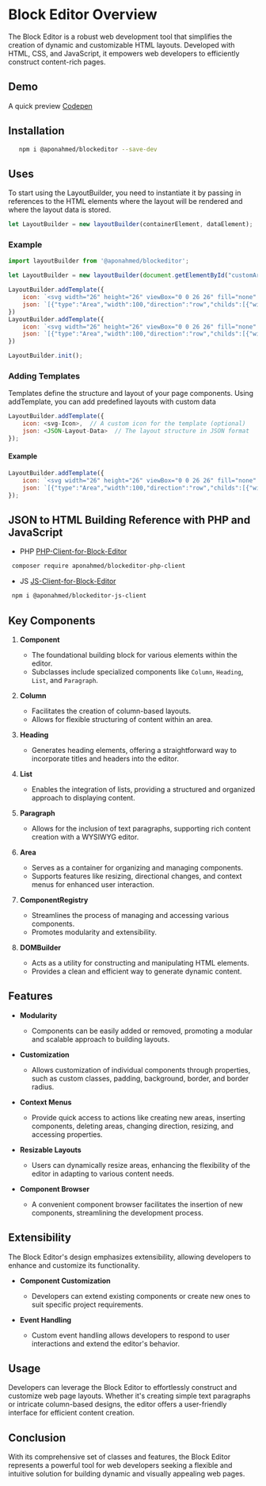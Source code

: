 # Block Editor Overview

The Block Editor is a robust web development tool that simplifies the creation of dynamic and customizable HTML layouts. Developed with HTML, CSS, and JavaScript, it empowers web developers to efficiently construct content-rich pages.

## Demo
A quick preview [Codepen](https://codepen.io/apon22/full/abXPPyB)


## Installation
```bash
   npm i @aponahmed/blockeditor --save-dev
```

## Uses
To start using the LayoutBuilder, you need to instantiate it by passing in references to the HTML elements where the layout will be rendered and where the layout data is stored.
```javascript 
let LayoutBuilder = new layoutBuilder(containerElement, dataElement);

```

### Example

```javascript
import layoutBuilder from '@aponahmed/blockeditor';

let LayoutBuilder = new layoutBuilder(document.getElementById("customAreaBuilder"), document.getElementById("layoutData"));

LayoutBuilder.addTemplate({
    icon: `<svg width="26" height="26" viewBox="0 0 26 26" fill="none" xmlns="http://www.w3.org/2000/svg"><rect x="0.5" y="0.5" width="25" height="25" rx="0.5" fill="white" stroke="#fff"/><path fill-rule="evenodd" clip-rule="evenodd" d="M19 17.5C19 17.7761 18.7761 18 18.5 18H3.5C3.22386 18 3 17.7761 3 17.5V17.5C3 17.2239 3.22386 17 3.5 17H18.5C18.7761 17 19 17.2239 19 17.5V17.5Z" fill="black" fill-opacity="0.6"/><path fill-rule="evenodd" clip-rule="evenodd" d="M22 19.5C22 19.7761 21.7761 20 21.5 20H3.5C3.22386 20 3 19.7761 3 19.5V19.5C3 19.2239 3.22386 19 3.5 19H21.5C21.7761 19 22 19.2239 22 19.5V19.5Z" fill="#555555"/><path fill-rule="evenodd" clip-rule="evenodd" d="M15 21.5C15 21.7761 14.7761 22 14.5 22H3.5C3.22386 22 3 21.7761 3 21.5V21.5C3 21.2239 3.22386 21 3.5 21H14.5C14.7761 21 15 21.2239 15 21.5V21.5Z" fill="#555555"/><rect x="14" y="3" width="9" height="11" fill="#D3D3D3"/><rect x="3" y="3" width="8" height="2" rx="1" fill="#626262"/><path fill-rule="evenodd" clip-rule="evenodd" d="M12 7.5C12 7.77614 11.7761 8 11.5 8H3.5C3.22386 8 3 7.77614 3 7.5V7.5C3 7.22386 3.22386 7 3.5 7H11.5C11.7761 7 12 7.22386 12 7.5V7.5Z" fill="#BBBBBB"/><path fill-rule="evenodd" clip-rule="evenodd" d="M11 9.5C11 9.77614 10.7761 10 10.5 10H3.5C3.22386 10 3 9.77614 3 9.5V9.5C3 9.22386 3.22386 9 3.5 9H10.5C10.7761 9 11 9.22386 11 9.5V9.5Z" fill="#BBBBBB"/><path fill-rule="evenodd" clip-rule="evenodd" d="M12 11.5C12 11.7761 11.7761 12 11.5 12H3.5C3.22386 12 3 11.7761 3 11.5V11.5C3 11.2239 3.22386 11 3.5 11H11.5C11.7761 11 12 11.2239 12 11.5V11.5Z" fill="#BBBBBB"/><path fill-rule="evenodd" clip-rule="evenodd" d="M10 13.5C10 13.7761 9.77614 14 9.5 14H3.5C3.22386 14 3 13.7761 3 13.5V13.5C3 13.2239 3.22386 13 3.5 13H9.5C9.77614 13 10 13.2239 10 13.5V13.5Z" fill="#BBBBBB"/></svg>`,
    json: `[{"type":"Area","width":100,"direction":"row","childs":[{"width":50,"direction":"column","type":"Area","childs":[{"type":"H","align":"left","more":{"customClass":""},"content":"Write Here your Heading"},{"type":"P","align":"left","more":{"customClass":""},"content":"In publishing and graphic design, Lorem ipsum is a placeholder text commonly used to demonstrate the visual form of a document or a typeface without relying on meaningful content. "}],"more":{"customClass":"","styles":{}}},{"width":50,"direction":"row","type":"Area","childs":[],"more":{"customClass":"","styles":{}}}],"more":{"customClass":"","styles":{}}},{"type":"Area","width":100,"direction":"row","childs":[{"type":"P","align":"left","more":{"customClass":""},"content":"In publishing and graphic design, Lorem ipsum is a placeholder text commonly used to demonstrate the visual form of a document or a typeface without relying on meaningful content. "}],"more":{"customClass":"","styles":{}}}]`
})
LayoutBuilder.addTemplate({
    icon: `<svg width="26" height="26" viewBox="0 0 26 26" fill="none" xmlns="http://www.w3.org/2000/svg"><rect x="0.5" y="0.5" width="25" height="25" rx="0.5" fill="white" stroke="#fff"/><path fill-rule="evenodd" clip-rule="evenodd" d="M19 17.5C19 17.7761 18.7761 18 18.5 18H3.5C3.22386 18 3 17.7761 3 17.5V17.5C3 17.2239 3.22386 17 3.5 17H18.5C18.7761 17 19 17.2239 19 17.5V17.5Z" fill="black" fill-opacity="0.6"/><path fill-rule="evenodd" clip-rule="evenodd" d="M22 19.5C22 19.7761 21.7761 20 21.5 20H3.5C3.22386 20 3 19.7761 3 19.5V19.5C3 19.2239 3.22386 19 3.5 19H21.5C21.7761 19 22 19.2239 22 19.5V19.5Z" fill="#555555"/><path fill-rule="evenodd" clip-rule="evenodd" d="M15 21.5C15 21.7761 14.7761 22 14.5 22H3.5C3.22386 22 3 21.7761 3 21.5V21.5C3 21.2239 3.22386 21 3.5 21H14.5C14.7761 21 15 21.2239 15 21.5V21.5Z" fill="#555555"/><rect x="14" y="3" width="9" height="11" fill="#D3D3D3"/><rect x="3" y="3" width="8" height="2" rx="1" fill="#626262"/><path fill-rule="evenodd" clip-rule="evenodd" d="M12 7.5C12 7.77614 11.7761 8 11.5 8H3.5C3.22386 8 3 7.77614 3 7.5V7.5C3 7.22386 3.22386 7 3.5 7H11.5C11.7761 7 12 7.22386 12 7.5V7.5Z" fill="#BBBBBB"/><path fill-rule="evenodd" clip-rule="evenodd" d="M11 9.5C11 9.77614 10.7761 10 10.5 10H3.5C3.22386 10 3 9.77614 3 9.5V9.5C3 9.22386 3.22386 9 3.5 9H10.5C10.7761 9 11 9.22386 11 9.5V9.5Z" fill="#BBBBBB"/><path fill-rule="evenodd" clip-rule="evenodd" d="M12 11.5C12 11.7761 11.7761 12 11.5 12H3.5C3.22386 12 3 11.7761 3 11.5V11.5C3 11.2239 3.22386 11 3.5 11H11.5C11.7761 11 12 11.2239 12 11.5V11.5Z" fill="#BBBBBB"/><path fill-rule="evenodd" clip-rule="evenodd" d="M10 13.5C10 13.7761 9.77614 14 9.5 14H3.5C3.22386 14 3 13.7761 3 13.5V13.5C3 13.2239 3.22386 13 3.5 13H9.5C9.77614 13 10 13.2239 10 13.5V13.5Z" fill="#BBBBBB"/></svg>`,
    json: `[{"type":"Area","width":100,"direction":"row","childs":[{"width":50,"direction":"column","type":"Area","childs":[{"type":"H","align":"left","more":{"customClass":""},"content":"Write Here your Heading"},{"type":"P","align":"left","more":{"customClass":""},"content":"In publishing and graphic design, Lorem ipsum is a placeholder text commonly used to demonstrate the visual form of a document or a typeface without relying on meaningful content. "}],"more":{"customClass":"","styles":{}}},{"width":50,"direction":"row","type":"Area","childs":[],"more":{"customClass":"","styles":{}}}],"more":{"customClass":"","styles":{}}},{"type":"Area","width":100,"direction":"row","childs":[{"type":"P","align":"left","more":{"customClass":""},"content":"In publishing and graphic design, Lorem ipsum is a placeholder text commonly used to demonstrate the visual form of a document or a typeface without relying on meaningful content. "}],"more":{"customClass":"","styles":{}}}]`
})

LayoutBuilder.init();
```
### Adding Templates
Templates define the structure and layout of your page components. Using addTemplate, you can add predefined layouts with custom data

```javascript
LayoutBuilder.addTemplate({
    icon: <svg-Icon>,  // A custom icon for the template (optional)
    json: <JSON-Layout-Data>  // The layout structure in JSON format
});
```

#### Example 
```javascript
LayoutBuilder.addTemplate({
    icon: `<svg width="26" height="26" viewBox="0 0 26 26" fill="none" xmlns="http://www.w3.org/2000/svg">...</svg>`,
    json: `[{"type":"Area","width":100,"direction":"row","childs":[{"width":50,"direction":"column","type":"Area","childs":[{"type":"H","align":"left","content":"Write Here your Heading"},{"type":"P","align":"left","content":"In publishing and graphic design..."}]}]}]`
});
```

## JSON to HTML Building Reference with PHP and JavaScript
   - PHP [PHP-Client-for-Block-Editor](https://github.com/AponAhmed/PHP-Client-for-Block-Editor)
  ```bash 
   composer require aponahmed/blockeditor-php-client
  ```
   - JS [JS-Client-for-Block-Editor](https://github.com/AponAhmed/JS-Client-for-Block-Editor)
  ```bash 
   npm i @aponahmed/blockeditor-js-client
  ```

## Key Components

1. **Component**
   - The foundational building block for various elements within the editor.
   - Subclasses include specialized components like `Column`, `Heading`, `List`, and `Paragraph`.

2. **Column**
   - Facilitates the creation of column-based layouts.
   - Allows for flexible structuring of content within an area.

3. **Heading**
   - Generates heading elements, offering a straightforward way to incorporate titles and headers into the editor.

4. **List**
   - Enables the integration of lists, providing a structured and organized approach to displaying content.

5. **Paragraph**
   - Allows for the inclusion of text paragraphs, supporting rich content creation with a WYSIWYG editor.

6. **Area**
   - Serves as a container for organizing and managing components.
   - Supports features like resizing, directional changes, and context menus for enhanced user interaction.

7. **ComponentRegistry**
   - Streamlines the process of managing and accessing various components.
   - Promotes modularity and extensibility.

8. **DOMBuilder**
   - Acts as a utility for constructing and manipulating HTML elements.
   - Provides a clean and efficient way to generate dynamic content.

## Features

- **Modularity**
  - Components can be easily added or removed, promoting a modular and scalable approach to building layouts.

- **Customization**
  - Allows customization of individual components through properties, such as custom classes, padding, background, border, and border radius.

- **Context Menus**
  - Provide quick access to actions like creating new areas, inserting components, deleting areas, changing direction, resizing, and accessing properties.

- **Resizable Layouts**
  - Users can dynamically resize areas, enhancing the flexibility of the editor in adapting to various content needs.

- **Component Browser**
  - A convenient component browser facilitates the insertion of new components, streamlining the development process.

## Extensibility

The Block Editor's design emphasizes extensibility, allowing developers to enhance and customize its functionality.

- **Component Customization**
  - Developers can extend existing components or create new ones to suit specific project requirements.

- **Event Handling**
  - Custom event handling allows developers to respond to user interactions and extend the editor's behavior.

## Usage

Developers can leverage the Block Editor to effortlessly construct and customize web page layouts. Whether it's creating simple text paragraphs or intricate column-based designs, the editor offers a user-friendly interface for efficient content creation.

## Conclusion

With its comprehensive set of classes and features, the Block Editor represents a powerful tool for web developers seeking a flexible and intuitive solution for building dynamic and visually appealing web pages.
